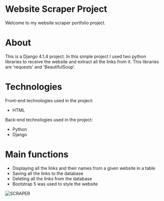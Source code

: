# Website Scraper Project
Welcome to my website scraper portfolio project.

# About

This is a Django 4.1.4 project.
In this simple project I used two python libraries to receive the website and extract all the links from it. This libraries are 'requests' and 'BeautifulSoup'.

# Technologies

Front-end technologies used in the project:
- HTML

Back-end technologies used in the project:
- Python
- Django


# Main functions

- Displaying all the links and their names from a given website in a table
- Saving all the links to the database
- Deleting all the links from the database
- Bootstrap 5 was used to style the website

![SCRAPER](https://github.com/PiotrWirth/WebSite_Scraper/assets/26605945/f2a399ae-0a18-4025-83d5-8cd7b5c2b1aa)
